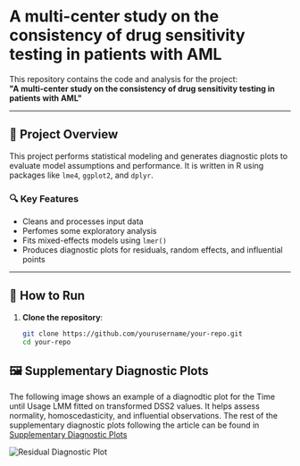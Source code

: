 # A multi-center study on the consistency of drug sensitivity testing in patients with AML

This repository contains the code and analysis for the project:  
**"A multi-center study on the consistency of drug sensitivity testing in patients with AML"**  


---

## 🧰 Project Overview

This project performs statistical modeling and generates diagnostic plots to evaluate model assumptions and performance. It is written in R using packages like `lme4`, `ggplot2`, and `dplyr`.

### 🔍 Key Features
- Cleans and processes input data
- Perfomes some exploratory analysis
- Fits mixed-effects models using `lmer()`
- Produces diagnostic plots for residuals, random effects, and influential points

---

## 🚀 How to Run

1. **Clone the repository**:
   ```bash
   git clone https://github.com/yourusername/your-repo.git
   cd your-repo

##

## 🖼️ Supplementary Diagnostic Plots

The following image shows an example of a diagnodtic plot for the Time until Usage LMM fitted on transformed DSS2 values. It helps assess normality, homoscedasticity, and influential observations. 
The rest of the supplementary diagnostic plots following the article can be found in [Supplementary Diagnostic Plots](https://raw.githubusercontent.com/yourusername/your-repo/main/plots/residuals.png)


![Residual Diagnostic Plot](https://github.com/katarinawilloch/AML-drug-assays-consistency/blob/main/Diagnostic%20plots/DSS2/time_until_sample_usage_final_plot.png)
